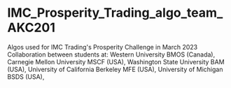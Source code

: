 # IMC_Prosperity_Trading_algo_team_AKC201
Algos used for IMC Trading's Prosperity Challenge in March 2023
Collaboration between students at:
  Western University BMOS (Canada),
  Carnegie Mellon University MSCF (USA),
  Washington State University BAM (USA),
  University of California Berkeley MFE (USA),
  University of Michigan BSDS (USA),
